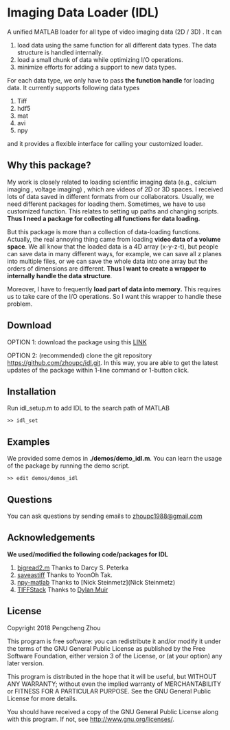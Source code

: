 # Imaging Data Loader (IDL)
A unified MATLAB loader for all type of video imaging data (2D / 3D) . It can 

1. load data using the same function for all different data types. The data structure is handled internally. 
2. load a small chunk of data while optimizing I/O operations. 
3. minimize efforts for adding a support to new data types. 

For each data type, we only have to pass **the function handle** for loading data.  It currently supports following data types 

1. Tiff 
2. hdf5
3. mat 
4. avi 
5. npy 

and it provides a flexible interface for calling your customized loader. 



## Why this package? 

My work is closely related to loading scientific imaging data (e.g., calcium imaging , voltage imaging) , which are videos of 2D or 3D spaces. I received lots of data saved in different formats from our collaborators. Usually, we need different packages for loading them. Sometimes, we have to use customized function. This relates to setting up paths and changing scripts. **Thus I need a package for collecting all functions for data loading.** 

But this package is more than a collection of data-loading functions. Actually, the real annoying thing came from loading **video data of a volume space**. We all know that the loaded data is a 4D array (x-y-z-t), but people can save data in many different ways, for example, we can save all z planes into multiple files,  or we can save the whole data into one array but the orders of dimensions are different.  **Thus I want to create a wrapper to internally handle the data structure**. 

Moreover, I have to frequently **load part of data into memory.** This requires us to take care of the I/O operations. So I want this wrapper to handle these problem. 

## Download
OPTION 1: download the package using this [LINK](https://github.com/zhoupc/idl/archive/master.zip)

OPTION 2: (recommended) clone the git repository <https://github.com/zhoupc/idl.git>. In this way, you are able to get the latest updates of the package within 1-line command or 1-button click. 

## Installation
Run idl_setup.m to add IDL  to the search path of MATLAB

`>> idl_set`

## Examples
We provided some demos in .**/demos/demo_idl.m**. You can learn the usage of the package by running the demo script. 

`>> edit demos/demos_idl`

## Questions
You can ask questions by sending emails to zhoupc1988@gmail.com 



## Acknowledgements
**We used/modified the following code/packages for IDL**

1. [bigread2.m](https://github.com/dspeterka/utils/blob/master/bigread2.m) Thanks to Darcy S. Peterka
2. [saveastiff](https://www.mathworks.com/matlabcentral/fileexchange/35684-multipage-tiff-stack) Thanks to YoonOh Tak. 
3. [npy-matlab](https://github.com/kwikteam/npy-matlab.git) Thanks to [Nick Steinmetz](Nick Steinmetz)
4. [TIFFStack](https://github.com/DylanMuir/TIFFStack) Thanks to [Dylan Muir](https://github.com/DylanMuir)



## License
Copyright 2018 Pengcheng Zhou

This program is free software: you can redistribute it and/or modify
it under the terms of the GNU General Public License as published by
the Free Software Foundation, either version 3 of the License, or
(at your option) any later version.

This program is distributed in the hope that it will be useful,
but WITHOUT ANY WARRANTY; without even the implied warranty of
MERCHANTABILITY or FITNESS FOR A PARTICULAR PURPOSE.  See the
GNU General Public License for more details.

You should have received a copy of the GNU General Public License
along with this program.  If not, see <http://www.gnu.org/licenses/>.
